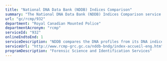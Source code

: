 ```yaml
---
title: "National DNA Data Bank (NDDB) Indices Comparison"
summary: "The National DNA Data Bank (NDDB) Indices Comparison service from Royal Canadian Mounted Police is available end-to-end online, according to the GC Service Inventory."
url: "gc/rcmp/932"
department: "Royal Canadian Mounted Police"
departmentAcronym: "rcmp"
serviceId: "932"
onlineEndtoEnd: 1
serviceDescription: "NDDB compares the DNA profiles from its DNA indices, for identification purposes, and shares information to law enforcement and designated authorities in support of criminal, missing persons and human remains investigations."
serviceUrl: "http://www.rcmp-grc.gc.ca/nddb-bndg/index-accueil-eng.htm"
programDescription: "Forensic Science and Identification Services"
---
```

